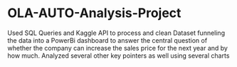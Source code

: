 # OLA-AUTO-Analysis-Project
Used SQL Queries and Kaggle API to process and clean Dataset funneling the data into a PowerBi dashboard to answer the central question of whether the company can increase the sales price for the next year and by how much.  Analyzed several other key pointers as well using several charts
